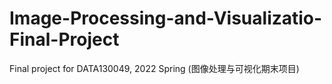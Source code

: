 # Image-Processing-and-Visualizatio-Final-Project
Final project for DATA130049, 2022 Spring (图像处理与可视化期末项目)
